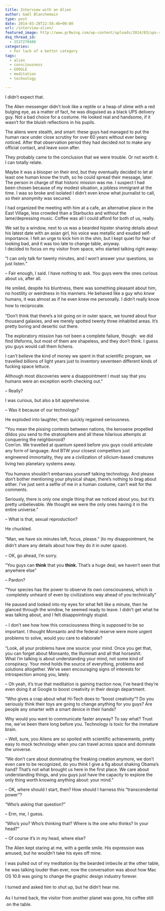 ```yaml
---
title: Interview with an Alien
author: Gaël Blanchemain
type: post
date: 2014-03-28T22:58:46+00:00
url: /interview-alien/
featured_image: http://www.gr0wing.com/wp-content/uploads/2014/03/ups-space-alien.jpg
dsq_thread_id:
  - 2537270488
categories:
  - For lack of a better category
tags:
  - alien
  - consciousness
  - GOOGLE
  - meditation
  - technology

---
```

I didn&#8217;t expect that.

The Alien messenger didn&#8217;t look like a reptile or a heap of slime with a red bulging eye, as a matter of fact, he was disguised as a black UPS delivery guy. Not a bad choice for a costume. He looked real and handsome, if it wasn&#8217;t for the bluish reflections in his pupils.

The aliens were stealth, and smart: these guys had managed to put the human race under close scrutiny for over 60 years without ever being noticed. After that observation period they had decided not to make any official contact, and leave soon after.

They probably came to the conclusion that we were trouble. Or not worth it. I can totally relate.

Maybe it was a blooper on their end, but they eventually decided to let at least one human know the truth, so he could spread their message, later. The person in charge of that historic mission was me. I suspect I had been chosen because of my modest situation, a jobless immigrant at the time. I was so broke and isolated I didn&#8217;t even know what journalist to call, so their anonymity was secured.

I had organized the meeting with him at a cafe, an alternative place in the East Village, less crowded than a Starbucks and without the lame/depressing music. Coffee was all I could afford for both of us, really.

We sat by a window, next to us was a bearded hipster sharing details about his latest date with an asian girl, his voice was metallic and exuded self-importance. I felt an urge to kick him in the shin, but I kept quiet for fear of looking bad, and it was too late to change table, anyway.  
I decided to focus on my visitor from space, who started talking right away:

&#8220;I can only talk for twenty minutes, and I won&#8217;t answer your questions, so just listen.&#8221;

&#8211; Fair enough, I said. I have nothing to ask. You guys were the ones curious about us, after all.

He smiled, despite his bluntness, there was something pleasant about him, no hostility or weirdness in his manners. He behaved like a guy who _knew_ humans, it was almost as if he even knew me <span style="line-height: 1.5em;">personally</span><span style="line-height: 1.5em;">. I didn&#8217;t really know how to reciprocate.</span>

&#8220;Don&#8217;t think that there&#8217;s a lot going on in outer space, we toured about four thousand galaxies, and we merely spotted twenty three inhabited areas. It&#8217;s pretty boring and desertic out there.

The exploratory mission has not been a complete failure, though:  we did find lifeforms, but most of them are shapeless, and they don&#8217;t think. I guess you guys would call them lichens.

I can&#8217;t believe the kind of money we spent in that scientific program, we travelled billions of light years just to inventory seventeen different kinds of fucking space lettuce.

Although most discoveries were a disappointment I must say that you humans were an exception worth checking out.&#8221;

&#8211; Really?

I was curious, but also a bit apprehensive.

&#8211; Was it because of our technology?

He exploded into laughter, then quickly regained seriousness.

&#8220;You mean the pissing contests between nations, the kerosene propelled dildos you send to the stratosphere and all these hilarious attempts at conquering the neighborood?  
Com&#8217;on. We travelled at quantum speed before you guys could articulate any form of language. And BTW your closest competitors <span style="line-height: 1.5em;">just engineered </span><span style="line-height: 1.5em;">immortality, </span><span style="line-height: 1.5em;">they </span><span style="line-height: 1.5em;">are a civilization of silicium-based creatures living two planetary systems away.</span>

You humans shouldn&#8217;t embarrass yourself talking technology. And please don&#8217;t bother mentioning your physical shape, there&#8217;s nothing to brag about either. I&#8217;ve just sent a selfie of me in a human costume, can&#8217;t wait for the comments.

Seriously, there is only one single thing that we noticed about you, but it&#8217;s pretty unbelievable. We thought we were the only ones having it in the entire universe.&#8221;

&#8211; What is that, sexual reproduction?

He chuckled.

&#8220;Man, we have six minutes left, focus, please.&#8221; (<span style="line-height: 1.5em;">to my disappointment, he didn&#8217;t share any details about how they do it in outer space).</span>

&#8211; OK, go ahead, I&#8217;m sorry.

&#8220;You guys can **think** that you **think.** That&#8217;s a huge deal, we haven&#8217;t seen that anywhere else&#8221;

&#8211; Pardon?

&#8220;Your species has the power to observe its own consciousness, which is  completely unheard of even by civilizations way ahead of you technically&#8221;

He paused and looked into my eyes for what felt like a minute, then he glanced through the window, he seemed ready to leave. I didn&#8217;t get what he was talking about, and I felt disappointingly stupid.

<span style="line-height: 1.5em;">&#8211; I don&#8217;t see how how this consciousness thing is supposed to be so important. I thought Monsanto and the federal reserve were more urgent problems to solve, would you care to elaborate?</span>

&#8220;Look, all your problems have one source: your mind. Once you get that, you can forget about Monsanto, the Illuminati and all that horseshit.  
What I&#8217;m talking is about understanding your mind, not some kind of conspiracy. Your mind holds the source of everything, problems and solutions altogether. We&#8217;ve seen encouraging signs of interests for introspection among you, lately.

&#8211; Oh yeah, it&#8217;s true that meditation is gaining traction now, I&#8217;ve heard they&#8217;re even doing it at Google to boost creativity in their design department.

&#8220;Who gives a crap about what Hi-Tech does to &#8220;boost creativity&#8221;? Do you seriously think their toys are going to change anything for you guys? Are people any smarter with a smart device in their hands?

Why would you want to communicate faster anyway? To say what? Trust me, we&#8217;ve been there long before you. Technology is toxic for the immature brain.

&#8211; Well, sure, you Aliens are so spoiled with scientific achievements, pretty easy to mock technology when you can travel across space and dominate the universe.

&#8220;We don&#8217;t care about dominating the freaking creation anymore, we don&#8217;t even care to be recognized, do you think I give a fig about shaking Obama&#8217;s hand? That&#8217;s not what brought us here in the first place. We care about understanding things, and you guys just have the capacity to explore the only thing worth knowing anything about: your mind.&#8221;

&#8211; OK, where should I start, then? How should I harness this &#8220;transcendental power&#8221;?

&#8220;Who&#8217;s asking that question?&#8221;

&#8211; Erm, me, I guess.

&#8220;Who&#8217;s _you_? Who&#8217;s thinking that? Where is the one who thinks? In your head?&#8221;

&#8211; Of course it&#8217;s in my head, where else?

The Alien kept staring at me, with a gentle smile. His expression was amused, but he wouldn&#8217;t take his eyes off mine.

<span style="line-height: 1.5em;">I was pulled out of my meditation by the bearded imbecile at the other table, he was talking louder than ever, now the conversation was about how Mac OS 10.8 was going to change the graphic design industry forever. </span>

<span style="line-height: 1.5em;">I turned and asked him to shut up, but he didn&#8217;t hear me. </span>

<span style="line-height: 1.5em;">As I turned back, the visitor from another planet was gone, his coffee still  on the table.</span>